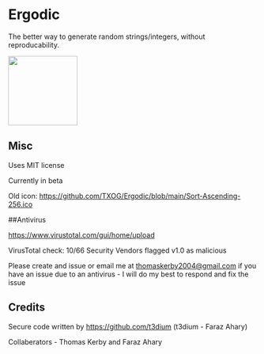 # Ergodic

The better way to generate random strings/integers, without reproducability.

<img src="https://images.vexels.com/media/users/3/137724/isolated/preview/c30bc541ea2fe03747c7f569bee90089-minimalism-infinity-logo-infinite-by-vexels.png" width="140" height="140">


## Misc

Uses MIT license

Currently in beta

Old icon: https://github.com/TXOG/Ergodic/blob/main/Sort-Ascending-256.ico


##Antivirus

https://www.virustotal.com/gui/home/upload

VirusTotal check: 10/66 Security Vendors flagged v1.0 as malicious

Please create and issue or email me at thomaskerby2004@gmail.com if you have an issue due to an antivirus - I will do my best to respond and fix the issue


## Credits

Secure code written by https://github.com/t3dium (t3dium - Faraz Ahary)

Collaberators - Thomas Kerby and Faraz Ahary

